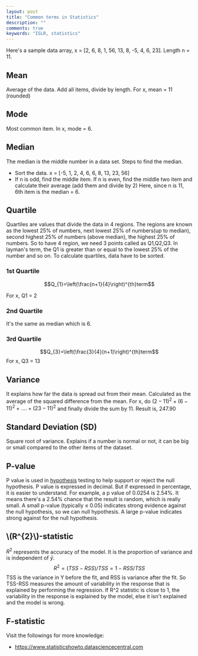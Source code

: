 ```yaml
---
layout: post
title: "Common terms in Statistics"
description: ""
comments: true
keywords: "ISLR, statistics"
---
```


Here's a sample data array,
x = [2, 6, 8, 1, 56, 13, 8, -5, 4, 6, 23]. Length n = 11.
## Mean
Average of the data. Add all items, divide by length. For x, mean = 11 (rounded)
## Mode
Most common item. In x, mode = 6.
## Median
The median is the middle number in a data set. Steps to find the median.
* Sort the data. x = [-5, 1, 2, 4, 6, 6, 8, 13, 23, 56]
* If n is odd, find the middle item. If n is even, find the middle two item and calculate their average (add them and divide by 2) Here, since n is 11, 6th item is the median = 6.

## Quartile
Quartiles are values that divide the data in 4 regions. The regions are known as the lowest 25% of numbers, next lowest 25% of numbers(up to median), second highest 25% of numbers (above median), the highest 25% of numbers. So to have 4 region, we need 3 points called as Q1,Q2,Q3. In layman's term, the Q1 is greater than or equal to the lowest 25% of the number and so on. To calculate quartiles, data have to be sorted.
### 1st Quartile
$$Q_{1}=\left(\frac{n+1}{4}\right)^{th}term$$

For x, Q1 = 2
### 2nd Quartile
It's the same as median which is 6.
### 3rd Quartile
$$Q_{3}=\left(\frac{3}{4}(n+1)\right)^{th}term$$
For x, Q3 = 13
## Variance
It explains how far the data is spread out from their mean. Calculated as the average of the squared difference from the mean. For x, do $(2-11)^{2}+ (6-11)^{2} + .... + (23-11)^{2}$ and finally divide the sum by 11. Result is, 247.90
## Standard Deviation (SD)
Square root of variance. Explains if a number is normal or not, it can be big or small compared to the other items of the dataset.

## P-value
P value is used in [hypothesis](https://www.statisticshowto.datasciencecentral.com/probability-and-statistics/hypothesis-testing/) testing to help support or reject the null hypothesis. P value is expressed in decimal. But if expressed in percentage, it is easier to understand. For example, a p value of 0.0254 is 2.54%. It means there's a 2.54% chance that the result is random, which is really small. A small p-value (typically ≤ 0.05) indicates strong evidence against the null hypothesis, so we can null hypothesis. A large p-value indicates strong against for the null hypothesis.

## \\(R^{2}\\)-statistic
$R^2$ represents the accuracy of the model. It is the proportion of variance and is independent of $\bar{y}$.
$$
R^2 = (TSS - RSS)/TSS = 1- RSS/TSS
$$
TSS is the variance in Y before the fit, and RSS is variance after the fit. So TSS-RSS measures the amount of variability in the response that is explained by performing the regression.
If R^2 statistic is close to 1, the variability in the response is explained by the model, else it isn't explained and the model is wrong.
## F-statistic

Visit the followings for more knowledge:
- https://www.statisticshowto.datasciencecentral.com
